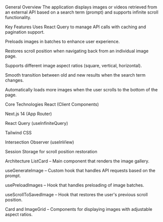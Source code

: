 General Overview
The application displays images or videos retrieved from an external API based on a search term (prompt) and supports infinite scroll functionality.

Key Features
Uses React Query to manage API calls with caching and pagination support.

Preloads images in batches to enhance user experience.

Restores scroll position when navigating back from an individual image page.

Supports different image aspect ratios (square, vertical, horizontal).

Smooth transition between old and new results when the search term changes.

Automatically loads more images when the user scrolls to the bottom of the page.

Core Technologies
React (Client Components)

Next.js 14 (App Router)

React Query (useInfiniteQuery)

Tailwind CSS

Intersection Observer (useInView)

Session Storage for scroll position restoration

Architecture
ListCard – Main component that renders the image gallery.

useGenerateImage – Custom hook that handles API requests based on the prompt.

usePreloadImages – Hook that handles preloading of image batches.

useScrollToSavedImage – Hook that restores the user's previous scroll position.

Card and ImageGrid – Components for displaying images with adjustable aspect ratios.
